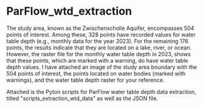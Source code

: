 # ParFlow_wtd_extraction
The study area, known as the Zwischenscholle Aquifer, encompasses 504 points of interest. Among these, 328 points have recorded values for water table depth (e.g., monthly data for the year 2023). For the remaining 176 points, the results indicate that they are located on a lake, river, or ocean. However, the raster file for the monthly water table depth in 2023, shows that these points, which are marked with a warning, do have water table depth values. I have attached an image of the study area boundary with the 504 points of interest, the points located on water bodies (marked with warnings), and the water table depth raster for your reference.

Attached is the Pyton scripts for ParFlow water table depth data extraction, titled "scripts_extraction_wtd_data" as well as the JSON file. 
